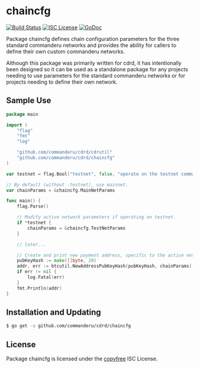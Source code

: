 chaincfg
========

[![Build Status](http://img.shields.io/travis/commanderu/cdrd.svg)](https://travis-ci.org/commanderu/cdrd)
[![ISC License](http://img.shields.io/badge/license-ISC-blue.svg)](http://copyfree.org)
[![GoDoc](https://img.shields.io/badge/godoc-reference-blue.svg)](http://godoc.org/github.com/commanderu/cdrd/chaincfg)

Package chaincfg defines chain configuration parameters for the three standard
commanderu networks and provides the ability for callers to define their own custom
commanderu networks.

Although this package was primarily written for cdrd, it has intentionally been
designed so it can be used as a standalone package for any projects needing to
use parameters for the standard commanderu networks or for projects needing to
define their own network.

## Sample Use

```Go
package main

import (
	"flag"
	"fmt"
	"log"

	"github.com/commanderu/cdrd/cdrutil"
	"github.com/commanderu/cdrd/chaincfg"
)

var testnet = flag.Bool("testnet", false, "operate on the testnet commanderu network")

// By default (without -testnet), use mainnet.
var chainParams = &chaincfg.MainNetParams

func main() {
	flag.Parse()

	// Modify active network parameters if operating on testnet.
	if *testnet {
		chainParams = &chaincfg.TestNetParams
	}

	// later...

	// Create and print new payment address, specific to the active network.
	pubKeyHash := make([]byte, 20)
	addr, err := btcutil.NewAddressPubKeyHash(pubKeyHash, chainParams)
	if err != nil {
		log.Fatal(err)
	}
	fmt.Println(addr)
}
```

## Installation and Updating

```bash
$ go get -u github.com/commanderu/cdrd/chaincfg
```

## License

Package chaincfg is licensed under the [copyfree](http://copyfree.org) ISC
License.
